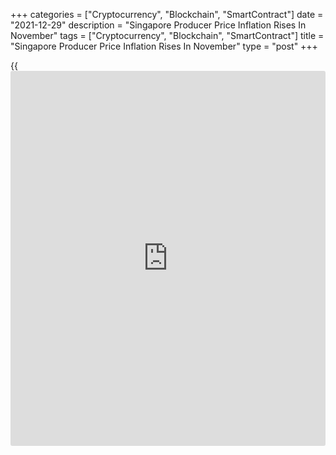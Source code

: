 +++
categories = ["Cryptocurrency", "Blockchain", "SmartContract"]
date = "2021-12-29"
description = "Singapore Producer Price Inflation Rises In November"
tags = ["Cryptocurrency", "Blockchain", "SmartContract"]
title = "Singapore Producer Price Inflation Rises In November"
type = "post"
+++

{{<iframe id="large-banner" src="https://www.bounty.group/#slide=26.0" width="100%" height="600" scrolling="no" style="border: 0px solid rgb(216, 221, 230); border-radius: 3px;">}}

Singapore's producer price inflation increased in November, data from
the Department of Statistics showed on Wednesday.

The manufacturing producer price index increased 19.7 percent year-on-
year in November, following a 16.4 percent rise in October.

The oil index surged 85.0 percent annually in November and the non-oil
indices rose 13.0 percent.

The Domestic Supply Price Index grew 26.0 percent year-on-year in
November, following a 25.4 percent increase in October.

On a monthly basis, producer prices fell 0.2 percent in November, after
3.5 percent increase in the preceding month.

Another report from the statistical office showed that the import prices
gained 18.3 percent annually in November, after a 20.0 percent increase
in the previous month.

On a month-on-month basis, import prices declined 0.5 in November, after
a 3.1 percent gain in the prior month.

Data showed that export prices rose 22.3 percent yearly in November and
grew 0.8 percent from a month ago.

For comments and feedback [contact](https://www.playgroundfx.com/contact/): editorial@rtt[news](https://www.letsplayfx.com/blog/forex-news-website/).com

[Economic News][1]

 **What parts of the world are seeing the best (and worst) economic
performances lately? Click[here][2] to check out our [Econ Scorecard][2]
and find out! See up-to-the-moment [ranking](https://www.playgroundfx.com/blog/crypto-exchange-ranking/)s for the best and worst
performers in [GDP][3], [unemployment rate][4], [inflation][5] and much
more.**

   1. www.rtt[news](https://www.letsplayfx.com/blog/forex-news-website/).com/Content/EconomicNews.aspx
   2. www.rtt[news](https://www.letsplayfx.com/blog/forex-news-website/).com/economic-scorecard/world-rank/retail-sales/highest-performance.aspx
   3. www.rtt[news](https://www.letsplayfx.com/blog/forex-news-website/).com/economic-scorecard/world-rank/GDP/highest-performance.aspx
   4. www.rtt[news](https://www.letsplayfx.com/blog/forex-news-website/).com/economic-scorecard/world-rank/unemployment-rate/lowest-performance.aspx
   5. www.rtt[news](https://www.letsplayfx.com/blog/forex-news-website/).com/economic-scorecard/world-rank/CPI/highest-performance.aspx